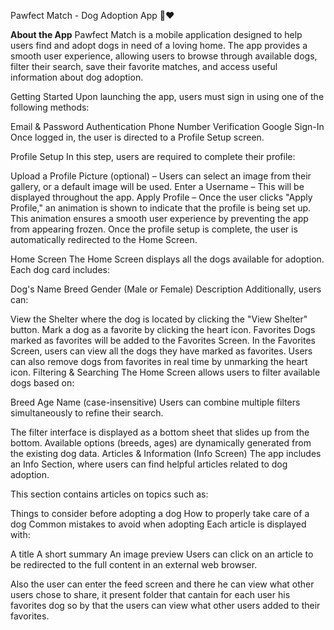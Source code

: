 Pawfect Match - Dog Adoption App 🐶❤️

**About the App**
Pawfect Match is a mobile application designed to help users find and adopt dogs in need of a loving home. The app provides a smooth user experience, allowing users to browse through available dogs, filter their search, save their favorite matches, and access useful information about dog adoption.

Getting Started
Upon launching the app, users must sign in using one of the following methods:

Email & Password Authentication
Phone Number Verification
Google Sign-In
Once logged in, the user is directed to a Profile Setup screen.

Profile Setup
In this step, users are required to complete their profile:

Upload a Profile Picture (optional) – Users can select an image from their gallery, or a default image will be used.
Enter a Username – This will be displayed throughout the app.
Apply Profile – Once the user clicks "Apply Profile," an animation is shown to indicate that the profile is being set up. This animation ensures a smooth user experience by preventing the app from appearing frozen.
Once the profile setup is complete, the user is automatically redirected to the Home Screen.

Home Screen
The Home Screen displays all the dogs available for adoption. Each dog card includes:

Dog's Name
Breed
Gender (Male or Female)
Description
Additionally, users can:

View the Shelter where the dog is located by clicking the "View Shelter" button.
Mark a dog as a favorite by clicking the heart icon.
Favorites
Dogs marked as favorites will be added to the Favorites Screen.
In the Favorites Screen, users can view all the dogs they have marked as favorites.
Users can also remove dogs from favorites in real time by unmarking the heart icon.
Filtering & Searching
The Home Screen allows users to filter available dogs based on:

Breed
Age
Name (case-insensitive)
Users can combine multiple filters simultaneously to refine their search.

The filter interface is displayed as a bottom sheet that slides up from the bottom.
Available options (breeds, ages) are dynamically generated from the existing dog data.
Articles & Information (Info Screen)
The app includes an Info Section, where users can find helpful articles related to dog adoption.

This section contains articles on topics such as:

Things to consider before adopting a dog
How to properly take care of a dog
Common mistakes to avoid when adopting
Each article is displayed with:

A title
A short summary
An image preview
Users can click on an article to be redirected to the full content in an external web browser.

Also the user can enter the feed screen and there he can view what other users chose to share, it present folder that cantain for each user his favorites dog so by that the users can view what other users added to their favorites.

